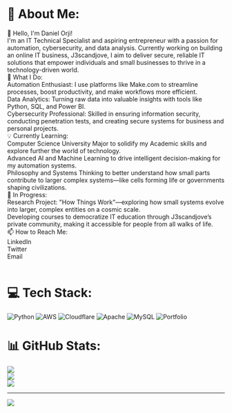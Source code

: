 # 💫 About Me:
👋 Hello, I'm Daniel Orji!<br>I'm an IT Technical Specialist and aspiring entrepreneur with a passion for automation, cybersecurity, and data analysis. Currently working on building an online IT business, J3scandjove, I aim to deliver secure, reliable IT solutions that empower individuals and small businesses to thrive in a technology-driven world.<br>🔧 What I Do:<br>Automation Enthusiast: I use platforms like Make.com to streamline processes, boost productivity, and make workflows more efficient.<br>Data Analytics: Turning raw data into valuable insights with tools like Python, SQL, and Power BI.<br>Cybersecurity Professional: Skilled in ensuring information security, conducting penetration tests, and creating secure systems for business and personal projects.<br>💡 Currently Learning:<br>Computer Science University Major to solidify my Academic skills and explore further the world of technology.<br>Advanced AI and Machine Learning to drive intelligent decision-making for my automation systems.<br>Philosophy and Systems Thinking to better understand how small parts contribute to larger complex systems—like cells forming life or governments shaping civilizations.<br>🌱 In Progress:<br>Research Project: "How Things Work"—exploring how small systems evolve into larger, complex entities on a cosmic scale.<br>Developing courses to democratize IT education through J3scandjove’s private community, making it accessible for people from all walks of life.<br>📫 How to Reach Me:<br>LinkedIn<br>Twitter<br>Email<br><br>


# 💻 Tech Stack:
![Python](https://img.shields.io/badge/python-3670A0?style=for-the-badge&logo=python&logoColor=ffdd54) ![AWS](https://img.shields.io/badge/AWS-%23FF9900.svg?style=for-the-badge&logo=amazon-aws&logoColor=white) ![Cloudflare](https://img.shields.io/badge/Cloudflare-F38020?style=for-the-badge&logo=Cloudflare&logoColor=white) ![Apache](https://img.shields.io/badge/apache-%23D42029.svg?style=for-the-badge&logo=apache&logoColor=white) ![MySQL](https://img.shields.io/badge/mysql-4479A1.svg?style=for-the-badge&logo=mysql&logoColor=white) ![Portfolio](https://img.shields.io/badge/Portfolio-%23000000.svg?style=for-the-badge&logo=firefox&logoColor=#FF7139)
# 📊 GitHub Stats:
![](https://github-readme-stats.vercel.app/api?username=IOtocallisto&theme=dark&hide_border=false&include_all_commits=false&count_private=false)<br/>
![](https://github-readme-streak-stats.herokuapp.com/?user=IOtocallisto&theme=dark&hide_border=false)<br/>
![](https://github-readme-stats.vercel.app/api/top-langs/?username=IOtocallisto&theme=dark&hide_border=false&include_all_commits=false&count_private=false&layout=compact)

---
[![](https://visitcount.itsvg.in/api?id=IOtocallisto&icon=0&color=0)](https://visitcount.itsvg.in)

<!-- Proudly created with GPRM ( https://gprm.itsvg.in ) -->
